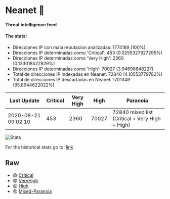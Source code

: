 # Neanet :hocho:
#### Threat intelligence feed
#### The stats:

- Direcciones IP con mala reputacion analizadas: 1774189 (100%)
- Direcciones IP determinadas como 'Critical':  453 (0.0255327927295%)
- Direcciones IP determinadas como 'Very High':  2360 (0.133018522829%)
- Direcciones IP determinadas como 'High':  70027 (3.94698648227)
- Total de direcciones IP indexadas en Neanet:  72840 (4.10553779783%)
- Total de direcciones IP descartadas en Neanet:  1701349 (95.8944622022%)

| Last Update | Critical | Very High | High | Paranoia |
| --- | --- | --- | --- | --- |
| 2020-08-21 09:02:10 | 453 | 2360 | 70027 | 72840 mixed list (Critical + Very High + High)|

![Stats](https://docs.google.com/spreadsheets/d/e/2PACX-1vSnaNMIXVabIpDJjufMlzH7poXnshF3mgd8Is1g9ytUEzVsP5my4Trn8f-xkoLLQ38xpL3HtmUexLo6/pubchart?oid=501124687&format=image)

For the historical stats go to: [link](/stats.csv)
## Raw
- :scream: [Critical](https://raw.githubusercontent.com/JavaGarcia/Neanet/master/blacklists/neanet_critical.txt)
- :fearful: [VeryHigh](https://raw.githubusercontent.com/JavaGarcia/Neanet/master/blacklists/neanet_veryHigh.txtt)
- :frowning: [High](https://raw.githubusercontent.com/JavaGarcia/Neanet/master/blacklists/neanet_high.txt)
- :dizzy_face: [Mixed-Paranoia](https://raw.githubusercontent.com/JavaGarcia/Neanet/master/blacklists/neanet_all.txt)



















































































































































































































































































































































